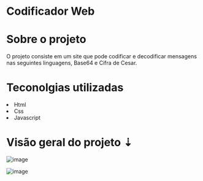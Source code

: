 <h1>Codificador Web</h1>

# Sobre o projeto
 <p>O projeto consiste em um site que pode codificar e decodificar mensagens nas seguintes linguagens, Base64 e Cifra de Cesar.</p> 

# Teconolgias utilizadas 
<li>Html</li>
<li>Css</li>
<li>Javascript</li>

# Visão geral do projeto  ⇣
![image](https://user-images.githubusercontent.com/114154174/200689559-c3858c2c-7292-4edc-bd5b-d06063cf0206.png)


![image](https://user-images.githubusercontent.com/114154174/200689477-31561a0b-7206-4195-861f-99b5737b0f7b.png)

